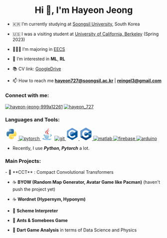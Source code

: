 <h1 align="center">Hi 👋, I'm Hayeon Jeong</h1>

- 🇰🇷 I’m currently studying at [Soongsil University](http://infocom.ssu.ac.kr/kor/main/), South Korea

- 🇺🇸 I was a visiting student at [University of California, Berkeley](https://bisp.berkeley.edu/) (Spring 2023)

- 👩🏻‍💻 I’m majoring in [EECS](http://infocom.ssu.ac.kr/kor/undergraduate/0203.php)

- 🌱 I’m interested in **ML**, **RL**

- 📚 CV link: [GoogleDrive](https://drive.google.com/file/d/1XIkuNsKmUpuxmyJ3SY_JZOQnC81t7oW1/view?usp=sharing)

- 📫 How to reach me **hayeon727@soongsil.ac.kr** | **reingel3@gmail.com**

<h3 align="left">Connect with me:</h3>
<p align="left">
<a href="https://linkedin.com/in/hayeon-jeong-999a12261" target="blank"><img align="center" src="https://raw.githubusercontent.com/rahuldkjain/github-profile-readme-generator/master/src/images/icons/Social/linked-in-alt.svg" alt="hayeon-jeong-999a12261" height="30" width="40" /></a>
<a href="https://instagram.com/hayeon_727" target="blank"><img align="center" src="https://raw.githubusercontent.com/rahuldkjain/github-profile-readme-generator/master/src/images/icons/Social/instagram.svg" alt="hayeon_727" height="30" width="40" /></a>
</p>

<h3 align="left">Languages and Tools:</h3>
<p align="left"> <a href="https://www.python.org" target="_blank" rel="noreferrer"> <img src="https://raw.githubusercontent.com/devicons/devicon/master/icons/python/python-original.svg" alt="python" width="40" height="40"/> </a> <a href="https://www.java.com" target="_blank" rel="noreferrer"> <a href="https://pytorch.org/" target="_blank" rel="noreferrer"> <img src="https://www.vectorlogo.zone/logos/pytorch/pytorch-icon.svg" alt="pytorch" width="40" height="40"/> </a> <img src="https://raw.githubusercontent.com/devicons/devicon/master/icons/java/java-original.svg" alt="java" width="40" height="40"/> </a> <a href="https://git-scm.com/" target="_blank" rel="noreferrer"> <img src="https://www.vectorlogo.zone/logos/git-scm/git-scm-icon.svg" alt="git" width="40" height="40"/> </a> <a href="https://www.cprogramming.com/" target="_blank" rel="noreferrer"> <img src="https://raw.githubusercontent.com/devicons/devicon/master/icons/c/c-original.svg" alt="c" width="40" height="40"/> </a> <a href="https://www.w3schools.com/cpp/" target="_blank" rel="noreferrer"> <img src="https://raw.githubusercontent.com/devicons/devicon/master/icons/cplusplus/cplusplus-original.svg" alt="cplusplus" width="40" height="40"/> </a> <a href="https://www.mathworks.com/" target="_blank" rel="noreferrer"> <img src="https://upload.wikimedia.org/wikipedia/commons/2/21/Matlab_Logo.png" alt="matlab" width="40" height="40"/> </a> <a href="https://firebase.google.com/" target="_blank" rel="noreferrer"> <img src="https://www.vectorlogo.zone/logos/firebase/firebase-icon.svg" alt="firebase" width="40" height="40"/> </a> <a href="https://www.arduino.cc/" target="_blank" rel="noreferrer"> <img src="https://cdn.worldvectorlogo.com/logos/arduino-1.svg" alt="arduino" width="40" height="40"/></a> </p>

- Recently, I use ***Python, Pytorch*** a lot.

<h3 align="left">Main Projects:</h3>
- 🧠 **CCT** : Compact Convolutional Transformers

- ☕️ **BYOW (Random Map Generator, Avatar Game like Pacman)** (haven't push the project yet)

- ☕️ **Wordnet (Hypernym, Hyponym)**

- 🐍 **Scheme Interpreter**

- 🐍 **Ants & Somebees Game**

- 🐍 **Dart Game Analysis** in terms of Data Science and Physics
